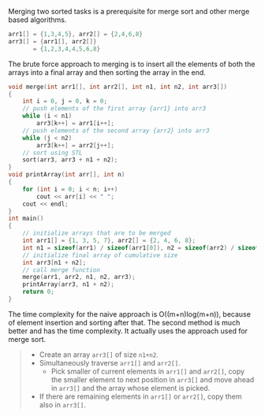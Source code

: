 Merging two sorted tasks is a prerequisite for merge sort and other merge based algorithms.
```cpp
arr1[] = {1,3,4,5}, arr2[] = {2,4,6,8}
arr3[] = {arr1[], arr2[]}
	   = {1,2,3,4,4,5,6,8}
```
The brute force approach to merging is to insert all the elements of both the arrays into a final array and then sorting the array in the end.
```cpp
void merge(int arr1[], int arr2[], int n1, int n2, int arr3[])
{
    int i = 0, j = 0, k = 0;
    // push elements of the first array {arr1} into arr3
    while (i < n1)
        arr3[k++] = arr1[i++];
    // push elements of the second array {arr2} into arr3
    while (j < n2)
        arr3[k++] = arr2[j++];
    // sort using STL
    sort(arr3, arr3 + n1 + n2);
}
void printArray(int arr[], int n)
{
    for (int i = 0; i < n; i++)
        cout << arr[i] << " ";
    cout << endl;
}
int main()
{
    // initialize arrays that are to be merged
    int arr1[] = {1, 3, 5, 7}, arr2[] = {2, 4, 6, 8};
    int n1 = sizeof(arr1) / sizeof(arr1[0]), n2 = sizeof(arr2) / sizeof(arr1[0]);
    // initialize final array of cumulative size
    int arr3[n1 + n2];
    // call merge function
    merge(arr1, arr2, n1, n2, arr3);
    printArray(arr3, n1 + n2);
    return 0;
}
```
The time complexity for the naive approach is O((m+n)log(m+n)), because of element insertion and sorting after that.
The second method is much better and has the time complexity. It actually uses the approach used for merge sort.
> * Create an array `arr3[]` of size `n1+n2`.
> * Simultaneously traverse `arr1[]` and `arr2[]`.
> 	* Pick smaller of current elements in `arr1[]` and `arr2[]`, copy the smaller element to next position in `arr3[]` and move ahead in `arr3[]` and the array whose element is picked.
> * If there are remaining elements in `arr1[]` or `arr2[]`, copy them also in `arr3[]`.